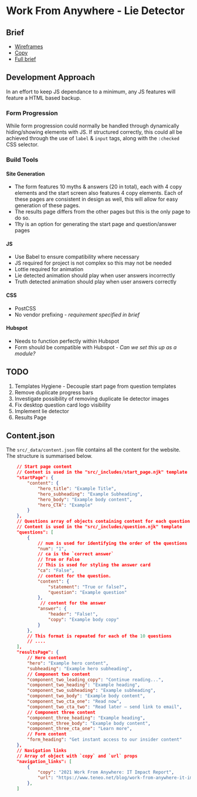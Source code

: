 # Work From Anywhere - Lie Detector

## Brief
* [Wireframes](https://www.figma.com/file/tOBtgwqGiulbFURUhIWo7e/Lie-Detector-Tool---Teneo-%26-Don't-be-Shy?node-id=0%3A1)
* [Copy](https://docs.google.com/document/d/1FCHvWLkPFWkjLQ-ehRNf_TJCItu-jSt4X2Bpt13yu3k/edit)
* [Full brief](https://docs.google.com/document/d/1uf9Zyx0YGupyS_5ImeE78fhArMQxXu4BCb0rN4n_EsA/edit)

## Development Approach
In an effort to keep JS dependance to a minimum, any JS features will feature a HTML based backup.

### Form Progression
While form progression could normally be handled through dynamically hiding/showing elements with JS. If structured correctly, this could all be achieved through the use of `label` & `input` tags, along with the `:checked` CSS selector.

### Build Tools
#### Site Generation
* The form features 10 myths & answers (20 in total), each with 4 copy elements and the start screen also features 4 copy elements. Each of these pages are consistent in design as well, this will allow for easy generation of these pages.
* The results page differs from the other pages but this is the only page to do so.
* 11ty is an option for generating the start page and question/answer pages
#### JS
* Use Babel to ensure compatibility where necessary
* JS required for project is not complex so this may not be needed
* Lottie required for animation
* Lie detected animation should play when user answers incorrectly
* Truth detected animation should play when user answers correctly
#### CSS
* PostCSS
* No vendor prefixing - _requirement specified in brief_
#### Hubspot
* Needs to function perfectly within Hubspot
* Form should be compatible with Hubspot - _Can we set this up as a module?_

## TODO
1. Templates Hygiene - Decouple start page from question templates
2. Remove duplicate progress bars
3. Investigate possibility of removing duplicate lie detector images
4. Fix desktop question card logo visibility
5. Implement lie detector
6. Results Page

## Content.json
The `src/_data/content.json` file contains all the content for the website.
The structure is summarised below.
```json
    // Start page content
    // Content is used in the "src/_includes/start_page.njk" template
    "startPage": {
        "content": {
            "hero_title": "Example Title",
            "hero_subheading": "Example Subheading",
            "hero_body": "Example body content",
            "hero_CTA": "Example"
        }
    },
    // Questions array of objects containing content for each question
    // Content is used in the "src/_includes/question.njk" template
    "questions": [
        {
            // num is used for identifying the order of the questions
            "num": "1",
            // ca is the `correct answer`
            // True or False
            // This is used for styling the answer card
            "ca": "False",
            // content for the question.
            "content": {
                "statement": "True or false?",
                "question": "Example question"
            },
             // content for the answer
            "answer": {
                "header": "False!",
                "copy": "Example body copy"
            }
        },
        // This format is repeated for each of the 10 questions
        // ....
    ],
    "resultsPage": {
        // Hero content
        "hero": "Example hero content",
        "subheading": "Example hero subheading",
        // Component two content
        "component_two_leading_copy": "Continue reading...",
        "component_two_heading": "Example heading",
        "component_two_subheading": "Example subheading",
        "component_two_body": "Example body content",
        "component_two_cta_one": "Read now",
        "component_two_cta_two": "Read later – send link to email",
        // Component three content
        "component_three_heading": "Example heading",
        "component_three_body": "Example body content",
        "component_three_cta_one": "Learn more",
        // Form content
        "form_heading": "Get instant access to our insider content"
    },
    // Navigation links
    // Array of object with `copy` and `url` props
    "navigation_links": [
        {
            "copy": "2021 Work From Anywhere: IT Impact Report",
            "url": "https://www.teneo.net/blog/work-from-anywhere-it-impact-report/"
        },
    ]
```